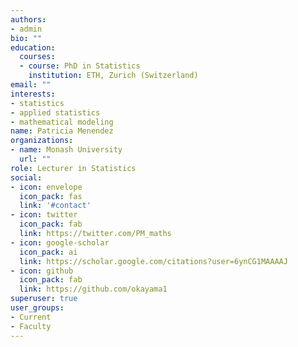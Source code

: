 ```yaml
---
authors:
- admin
bio: ""
education:
  courses:
  - course: PhD in Statistics
    institution: ETH, Zurich (Switzerland)
email: ""
interests:
- statistics
- applied statistics
- mathematical modeling
name: Patricia Menendez
organizations:
- name: Monash University
  url: ""
role: Lecturer in Statistics
social:
- icon: envelope
  icon_pack: fas
  link: '#contact'
- icon: twitter
  icon_pack: fab
  link: https://twitter.com/PM_maths
- icon: google-scholar
  icon_pack: ai
  link: https://scholar.google.com/citations?user=6ynCG1MAAAAJ
- icon: github
  icon_pack: fab
  link: https://github.com/okayama1
superuser: true
user_groups:
- Current
- Faculty
---
```



